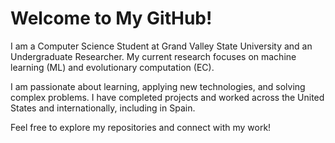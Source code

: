 # Welcome to My GitHub!

I am a Computer Science Student at Grand Valley State University and an Undergraduate Researcher. My current research focuses on machine learning (ML) and evolutionary computation (EC).

I am passionate about learning, applying new technologies, and solving complex problems. I have completed projects and worked across the United States and internationally, including in Spain.

Feel free to explore my repositories and connect with my work!
